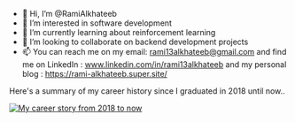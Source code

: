 - 👋 Hi, I’m @RamiAlkhateeb
- 👀 I’m interested in software development
- 🌱 I’m currently learning about reinforcement learning
- 💞️ I’m looking to collaborate on backend development projects
- 📫 You can reach me on my email: rami13alkhateeb@gmail.com and find me on LinkedIn : www.linkedin.com/in/rami13alkhateeb and my personal blog : https://rami-alkhateeb.super.site/

<!---
RamiAlkhateeb/RamiAlkhateeb is a ✨ special ✨ repository because its `README.md` (this file) appears on your GitHub profile.
You can click the Preview link to take a look at your changes.
--->


Here's a summary of my career history since I graduated in 2018 until now..

[![My career story from 2018 to now](https://rami-alkhateeb.super.site/_next/image?url=https%3A%2F%2Fassets.super.so%2F0cf6512f-b9b6-445f-9388-b24721ac076e%2Fimages%2F8d495797-7523-44a9-ab6c-1619ce011141%2FProfessional_profile_(4).png&w=1920&q=80)](https://rami-alkhateeb.super.site/my-story-and-career-history)
 
